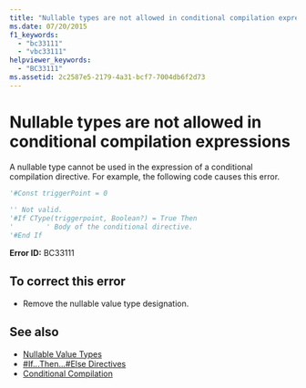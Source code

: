 ```yaml
---
title: "Nullable types are not allowed in conditional compilation expressions"
ms.date: 07/20/2015
f1_keywords: 
  - "bc33111"
  - "vbc33111"
helpviewer_keywords: 
  - "BC33111"
ms.assetid: 2c2587e5-2179-4a31-bcf7-7004db6f2d73
---
```

# Nullable types are not allowed in conditional compilation expressions
A nullable type cannot be used in the expression of a conditional compilation directive. For example, the following code causes this error.  
  
```vb  
'#Const triggerPoint = 0  
  
'' Not valid.  
'#If CType(triggerpoint, Boolean?) = True Then  
'        ' Body of the conditional directive.  
'#End If  
```  
  
 **Error ID:** BC33111  
  
## To correct this error  
  
- Remove the nullable value type designation.  
  
## See also

- [Nullable Value Types](../programming-guide/language-features/data-types/nullable-value-types.md)
- [#If...Then...#Else Directives](../language-reference/directives/if-then-else-directives.md)
- [Conditional Compilation](../programming-guide/program-structure/conditional-compilation.md)
